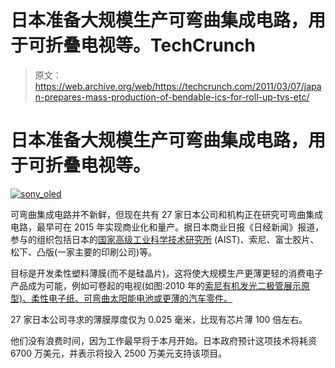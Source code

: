 # 日本准备大规模生产可弯曲集成电路，用于可折叠电视等。TechCrunch

> 原文：<https://web.archive.org/web/https://techcrunch.com/2011/03/07/japan-prepares-mass-production-of-bendable-ics-for-roll-up-tvs-etc/>

# 日本准备大规模生产可弯曲集成电路，用于可折叠电视等。

[![](img/c98760bbb734ce368c42dbdcd6531fb8.png "sony_oled")](https://web.archive.org/web/20221206185045/http://www.crunchgear.com/2010/05/26/video-sonys-new-super-thin-oled-display-wraps-around-a-pencil/sony_oled/)

可弯曲集成电路并不新鲜，但现在共有 27 家日本公司和机构正在研究可弯曲集成电路，最早可在 2015 年实现商业化和量产。据日本商业日报《日经新闻》报道，参与的组织包括日本的[国家高级工业科学技术研究所](https://web.archive.org/web/20221206185045/http://www.aist.go.jp/index_en.html) (AIST)、索尼、富士胶片、松下、凸版(一家主要的印刷公司)等。

目标是开发柔性塑料薄膜(而不是硅晶片)，这将使大规模生产更薄更轻的消费电子产品成为可能，例如可卷起的电视(如图:2010 年的[索尼有机发光二极管展示原型)、柔性电子纸、可弯曲太阳能电池或更薄的汽车零件。](https://web.archive.org/web/20221206185045/http://www.crunchgear.com/2010/05/26/video-sonys-new-super-thin-oled-display-wraps-around-a-pencil/)

27 家日本公司寻求的薄膜厚度仅为 0.025 毫米，比现有芯片薄 100 倍左右。

他们没有浪费时间，因为工作最早将于本月开始。日本政府预计这项技术将耗资 6700 万美元，并表示将投入 2500 万美元支持该项目。